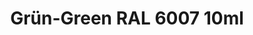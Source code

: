 ---
layout: product
title: "Grün-Green RAL 6007 10ml"
price: "330" 
desc: "Acrylic Laquer 10mL"
img_path: "/assets/img/RC049.webp"
brand: "AK "
available: false
special_offer: false
new: false
soon: false
cat: "020000"
subcat: "020200"
subsubcat: "020201"
sifra: "RC049"
popular: false
spec: false
---